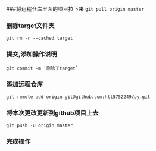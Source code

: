 ###将远程仓库里面的项目拉下来
`git pull origin master`
### 删除target文件夹
`git rm -r --cached target`
### 提交,添加操作说明
`git commit -m '删除了target`'
### 添加远程仓库
`git remote add origin git@github.com:hll5752249/py.git`
### 将本次更改更新到github项目上去
`git push -u origin master`
### 完成操作
